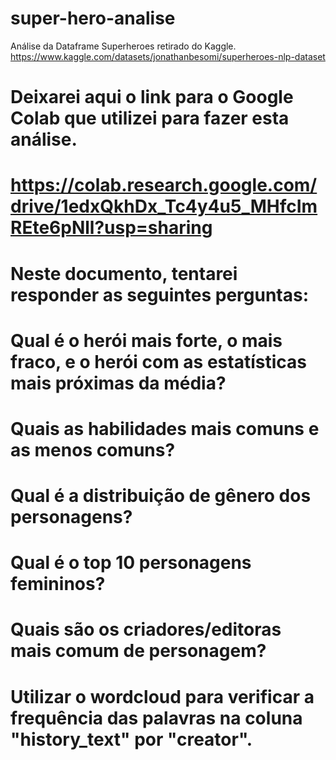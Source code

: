 # super-hero-analise
Análise da Dataframe Superheroes retirado do Kaggle. https://www.kaggle.com/datasets/jonathanbesomi/superheroes-nlp-dataset

# Deixarei aqui o link para o Google Colab que utilizei para fazer esta análise.
# https://colab.research.google.com/drive/1edxQkhDx_Tc4y4u5_MHfcImREte6pNll?usp=sharing

# Neste documento, tentarei responder as seguintes perguntas: 

# Qual é o herói mais forte, o mais fraco, e o herói com as estatísticas mais próximas da média?

# Quais as habilidades mais comuns e as menos comuns?

# Qual é a distribuição de gênero dos personagens?

# Qual é o top 10 personagens femininos? 

# Quais são os criadores/editoras mais comum de personagem?

# Utilizar o wordcloud para verificar a frequência das palavras na coluna "history_text" por "creator".
